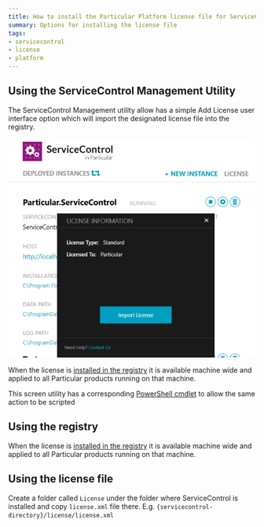 ```yaml
---
title: How to install the Particular Platform license file for ServiceControl
summary: Options for installing the license file
tags:
- servicecontrol
- license
- platform
---
```


## Using the ServiceControl Management Utility

The ServiceControl Management utility allow has a simple Add License user interface  option which will import the designated license file into the registry.

![](managementutil-addlicense.png)

When the license is [installed in the registry](/nservicebus/licensing/license-management.md) it is available machine wide and applied to all Particular products running on that machine.

This screen utility has a corresponding [PowerShell cmdlet](installation-powershell.md) to allow the same action to be scripted  


## Using the registry

When the license is [installed in the registry](/nservicebus/licensing/license-management) it is available machine wide and applied to all Particular products running on that machine.

## Using the license file

Create a folder called `License` under the folder where ServiceControl is installed and copy `license.xml` file there.  E.g.   `{servicecontrol-directory}/license/license.xml`
